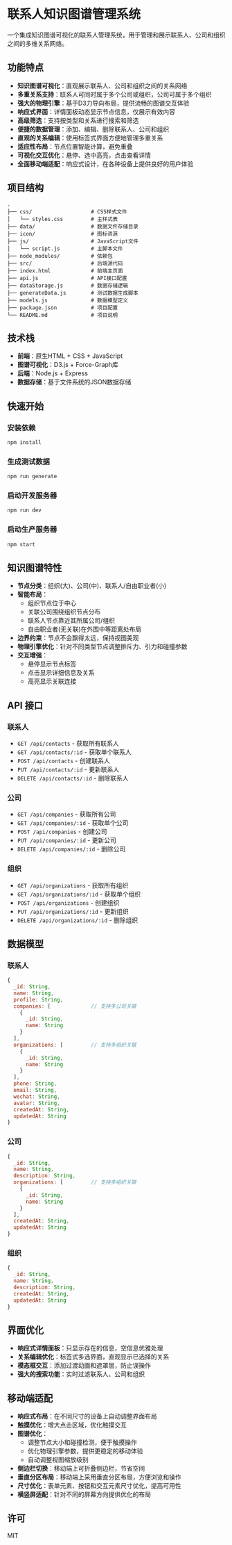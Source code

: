# 联系人知识图谱管理系统

一个集成知识图谱可视化的联系人管理系统，用于管理和展示联系人、公司和组织之间的多维关系网络。

## 功能特点

- **知识图谱可视化**：直观展示联系人、公司和组织之间的关系网络
- **多重关系支持**：联系人可同时属于多个公司或组织，公司可属于多个组织
- **强大的物理引擎**：基于D3力导向布局，提供流畅的图谱交互体验
- **响应式界面**：详情面板动态显示节点信息，仅展示有效内容
- **高级筛选**：支持按类型和关系进行搜索和筛选
- **便捷的数据管理**：添加、编辑、删除联系人、公司和组织
- **直观的关系编辑**：使用标签式界面方便地管理多重关系
- **适应性布局**：节点位置智能计算，避免重叠
- **可视化交互优化**：悬停、选中高亮，点击查看详情
- **全面移动端适配**：响应式设计，在各种设备上提供良好的用户体验

## 项目结构

```
.
├── css/                   # CSS样式文件
│   └── styles.css         # 主样式表
├── data/                  # 数据文件存储目录
├── icon/                  # 图标资源
├── js/                    # JavaScript文件
│   └── script.js          # 主脚本文件  
├── node_modules/          # 依赖包
├── src/                   # 后端源代码
├── index.html             # 前端主页面
├── api.js                 # API接口配置
├── dataStorage.js         # 数据存储逻辑
├── generateData.js        # 测试数据生成脚本
├── models.js              # 数据模型定义
├── package.json           # 项目配置
└── README.md              # 项目说明
```

## 技术栈

- **前端**：原生HTML + CSS + JavaScript
- **图谱可视化**：D3.js + Force-Graph库
- **后端**：Node.js + Express
- **数据存储**：基于文件系统的JSON数据存储

## 快速开始

### 安装依赖

```bash
npm install
```

### 生成测试数据

```bash
npm run generate
```

### 启动开发服务器

```bash
npm run dev
```

### 启动生产服务器

```bash
npm start
```

## 知识图谱特性

- **节点分类**：组织(大)、公司(中)、联系人/自由职业者(小)
- **智能布局**：
  - 组织节点位于中心
  - 关联公司围绕组织节点分布
  - 联系人节点靠近其所属公司/组织
  - 自由职业者(无关联)在外围中等距离处布局
- **边界约束**：节点不会飘得太远，保持视图美观
- **物理引擎优化**：针对不同类型节点调整排斥力、引力和碰撞参数
- **交互增强**：
  - 悬停显示节点标签
  - 点击显示详细信息及关系
  - 高亮显示关联连接

## API 接口

### 联系人

- `GET /api/contacts` - 获取所有联系人
- `GET /api/contacts/:id` - 获取单个联系人
- `POST /api/contacts` - 创建联系人
- `PUT /api/contacts/:id` - 更新联系人
- `DELETE /api/contacts/:id` - 删除联系人

### 公司

- `GET /api/companies` - 获取所有公司
- `GET /api/companies/:id` - 获取单个公司
- `POST /api/companies` - 创建公司
- `PUT /api/companies/:id` - 更新公司
- `DELETE /api/companies/:id` - 删除公司

### 组织

- `GET /api/organizations` - 获取所有组织
- `GET /api/organizations/:id` - 获取单个组织
- `POST /api/organizations` - 创建组织
- `PUT /api/organizations/:id` - 更新组织
- `DELETE /api/organizations/:id` - 删除组织

## 数据模型

### 联系人

```javascript
{
  _id: String,
  name: String,
  profile: String,
  companies: [             // 支持多公司关联
    {
      _id: String,
      name: String
    }
  ],
  organizations: [         // 支持多组织关联
    {
      _id: String,
      name: String
    }
  ],
  phone: String,
  email: String,
  wechat: String,
  avatar: String,
  createdAt: String,
  updatedAt: String
}
```

### 公司

```javascript
{
  _id: String,
  name: String,
  description: String,
  organizations: [         // 支持多组织关联
    {
      _id: String,
      name: String
    }
  ],
  createdAt: String,
  updatedAt: String
}
```

### 组织

```javascript
{
  _id: String,
  name: String,
  description: String,
  createdAt: String,
  updatedAt: String
}
```

## 界面优化

- **响应式详情面板**：只显示存在的信息，空信息优雅处理
- **关系编辑优化**：标签式多选界面，直观显示已选择的关系
- **模态框交互**：添加过渡动画和遮罩层，防止误操作
- **强大的搜索功能**：实时过滤联系人、公司和组织

## 移动端适配

- **响应式布局**：在不同尺寸的设备上自动调整界面布局
- **触摸优化**：增大点击区域，优化触摸交互
- **图谱优化**：
  - 调整节点大小和碰撞检测，便于触摸操作
  - 优化物理引擎参数，提供更稳定的移动体验
  - 自动调整视图缩放级别
- **侧边栏切换**：移动端上可折叠侧边栏，节省空间
- **垂直分区布局**：移动端上采用垂直分区布局，方便浏览和操作
- **尺寸优化**：表单元素、按钮和交互元素尺寸优化，提高可用性
- **横竖屏适配**：针对不同的屏幕方向提供优化的布局

## 许可

MIT 